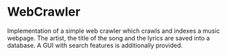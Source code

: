 # WebCrawler

Implementation of a simple web crawler which crawls and indexes a music webpage. The artist, the title of the song and the lyrics are saved into a database. A GUI with search features is additionally provided.
